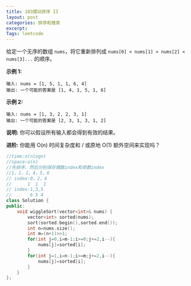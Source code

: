 ```yaml
---
title: 103摆动排序 II
layout: post
categories: 排序和搜索
excerpt: 
Tags: leetcode
---
```


给定一个无序的数组 `nums`，将它重新排列成 `nums[0] < nums[1] > nums[2] < nums[3]...` 的顺序。

**示例 1:**

```
输入: nums = [1, 5, 1, 1, 6, 4]
输出: 一个可能的答案是 [1, 4, 1, 5, 1, 6]
```

**示例 2:**

```
输入: nums = [1, 3, 2, 2, 3, 1]
输出: 一个可能的答案是 [2, 3, 1, 3, 1, 2]
```

**说明:**
你可以假设所有输入都会得到有效的结果。

**进阶:**
你能用 O(n) 时间复杂度和 / 或原地 O(1) 额外空间来实现吗？

```c++
//time:o(nlogn)
//space:o(n)
//先排序，然后分别保存偶数index和奇数index
//1，1，1，4，5，6
// index:0，2，4
// 		1  1  1
// index:1,3,5
//       6 5 4
class Solution {
public:
    void wiggleSort(vector<int>& nums) {
        vector<int> sorted(nums);
        sort(sorted.begin(),sorted.end());
        int n=nums.size();
        int m=(n+1)>>1;
        for(int j=0,i=m-1;i>=0;j+=2,i--){
            nums[j]=sorted[i];
        }
        for(int j=1,i=n-1;i>=m;j+=2,i--){
            nums[j]=sorted[i];
        }
    }
};
```

